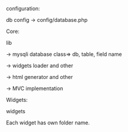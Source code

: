 configuration:

db config -> config/database.php

Core:

lib 

-> mysqli database class=> db, table, field name

-> widgets loader and other

-> html generator and other 

-> MVC implementation

Widgets:

widgets

Each widget has own folder name.